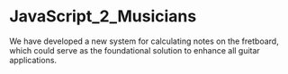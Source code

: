 # JavaScript_2_Musicians
We have developed a new system for calculating notes on the fretboard, which could serve as the foundational solution to enhance all guitar applications.
